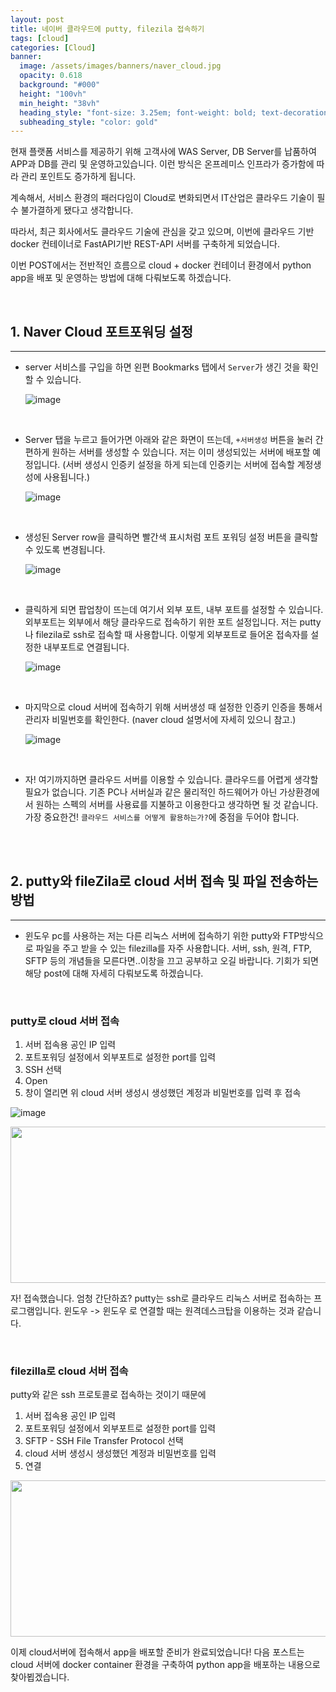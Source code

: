 ```yaml
---
layout: post
title: 네이버 클라우드에 putty, filezila 접속하기
tags: [cloud]
categories: [Cloud]
banner:
  image: /assets/images/banners/naver_cloud.jpg
  opacity: 0.618
  background: "#000"
  height: "100vh"
  min_height: "38vh"
  heading_style: "font-size: 3.25em; font-weight: bold; text-decoration: underline"
  subheading_style: "color: gold"
---
```


현재 플랫폼 서비스를 제공하기 위해 고객사에 WAS Server, DB Server를 납품하여 APP과 DB를 관리 및 운영하고있습니다. 이런 방식은 온프레미스 인프라가 증가함에 따라 관리 포인트도 증가하게 됩니다.

계속해서, 서비스 환경의 패러다임이 Cloud로 변화되면서 IT산업은 클라우드 기술이 필수 불가결하게 됐다고 생각합니다.

따라서, 최근 회사에서도 클라우드 기술에 관심을 갖고 있으며, 이번에 클라우드 기반 docker 컨테이너로 FastAPI기반 REST-API 서버를 구축하게 되었습니다.

이번 POST에서는 전반적인 흐름으로 cloud + docker 컨테이너 환경에서 python app을 배포 및 운영하는 방법에 대해 다뤄보도록 하겠습니다. 

<br>

## **1. Naver Cloud 포트포워딩 설정**

***

* server 서비스를 구입을 하면 왼편 Bookmarks 탭에서 `Server`가 생긴 것을 확인할 수 있습니다.

  ![image](https://user-images.githubusercontent.com/52439201/140281645-d4b0a648-9172-4bc9-8970-c75fa0dcc504.png)


<br>

* Server 탭을 누르고 들어가면 아래와 같은 화면이 뜨는데, `+서버생성` 버튼을 눌러 간편하게 원하는 서버를 생성할 수 있습니다.
저는 이미 생성되있는 서버에 배포할 예정입니다. (서버 생성시 인증키 설정을 하게 되는데 인증키는 서버에 접속할 계정생성에 사용됩니다.)


  ![image](https://user-images.githubusercontent.com/52439201/140282497-61a4083e-99fc-46d2-a5a3-1de67b861ce8.png)

<br>

* 생성된 Server row을 클릭하면 빨간색 표시처럼 포트 포워딩 설정 버튼을 클릭할 수 있도록 변경됩니다.

  ![image](https://user-images.githubusercontent.com/52439201/140283146-db8bb41d-14d9-4092-a5bd-4f0153fc799e.png)

<br>

* 클릭하게 되면 팝업창이 뜨는데 여기서 외부 포트, 내부 포트를 설정할 수 있습니다.  
외부포트는 외부에서 해당 클라우드로 접속하기 위한 포트 설정입니다. 저는 putty나 filezila로 ssh로 접속할 때 사용합니다. 이렇게 외부포트로 들어온 접속자를 설정한 내부포트로 연결됩니다. 

  ![image](https://user-images.githubusercontent.com/52439201/140283522-28040baf-b022-47d0-a5ee-80cec74f268f.png)

<br>

* 마지막으로 cloud 서버에 접속하기 위해 서버생성 때 설정한 인증키 인증을 통해서 관리자 비밀번호를 확인한다. (naver cloud 설명서에 자세히 있으니 참고.)

  ![image](https://user-images.githubusercontent.com/52439201/141122831-bb4e237c-4f00-44d1-956e-feaecd588a99.png)

<br>

* 자! 여기까지하면 클라우드 서버를 이용할 수 있습니다. 클라우드를 어렵게 생각할 필요가 없습니다.
기존 PC나 서버실과 같은 물리적인 하드웨어가 아닌 가상환경에서 원하는 스펙의 서버를 사용료를 지불하고 이용한다고 생각하면 될 것 같습니다.
가장 중요한건! `클라우드 서비스를 어떻게 활용하는가?`에 중점을 두어야 합니다.

<br>
<br>

## **2. putty와 fileZila로 cloud 서버 접속 및 파일 전송하는 방법**

***

* 윈도우 pc를 사용하는 저는 다른 리눅스 서버에 접속하기 위한 putty와 FTP방식으로 파일을 주고 받을 수 있는 filezilla를 자주 사용합니다.
서버, ssh, 원격, FTP, SFTP 등의 개념들을 모른다면..이창을 끄고 공부하고 오길 바랍니다. 기회가 되면 해당 post에 대해 자세히 다뤄보도록 하겠습니다.

<br>

### **putty로 cloud 서버 접속**

1. 서버 접속용 공인 IP 입력
2. 포트포워딩 설정에서 외부포트로 설정한 port를 입력
3. SSH 선택
4. Open
5. 창이 열리면 위 cloud 서버 생성시 생성했던 계정과 비밀번호를 입력 후 접속

  ![image](https://user-images.githubusercontent.com/52439201/141123194-0f37e63b-6441-4824-b8af-cdcd3edac902.png) 

  <img src="https://user-images.githubusercontent.com/52439201/141123820-d0fe3f16-1fe8-49c8-8669-efa762c5a49d.png" width="700px" height="250px">

자! 접속했습니다. 엄청 간단하죠? putty는 ssh로 클라우드 리눅스 서버로 접속하는 프로그램입니다. 윈도우 -> 윈도우 로 연결할 때는 원격데스크탑을 이용하는 것과 같습니다.

<br>

### **filezilla로 cloud 서버 접속**

putty와 같은 ssh 프로토콜로 접속하는 것이기 때문에

1. 서버 접속용 공인 IP 입력
2. 포트포워딩 설정에서 외부포트로 설정한 port를 입력
3. SFTP - SSH File Transfer Protocol 선택
4. cloud 서버 생성시 생성했던 계정과 비밀번호를 입력
5. 연결

<img src="https://user-images.githubusercontent.com/52439201/141125285-d9c2a648-e4bc-4a1f-9552-5036276c8021.png" width="600px" height="250px">

이제 cloud서버에 접속해서 app을 배포할 준비가 완료되었습니다! 
다음 포스트는 cloud 서버에 docker container 환경을 구축하여 python app을 배포하는 내용으로 찾아뵙겠습니다. 
